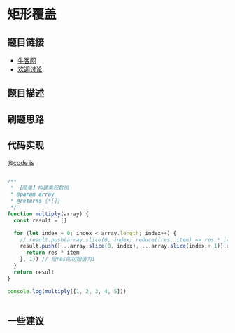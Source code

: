 # 矩形覆盖

## 题目链接

- [牛客网]()
- [欢迎讨论]()

## 题目描述

## 刷题思路

## 代码实现

@[code js](@code/algorithm/剑指/动态规划/multiply.js)

```js

/**
 * 【简单】构建乘积数组
 * @param array
 * @returns {*[]}
 */
function multiply(array) {
  const result = []

  for (let index = 0; index < array.length; index++) {
    // result.push(array.slice(0, index).reduce((res, item) => res * item, 1) * array.slice(index + 1).reduce((res, item) => res * item, 1))
    result.push([...array.slice(0, index), ...array.slice(index + 1)].reduce((res, item) => {
      return res * item
    }, 1)) // 给res的初始值为1
  }
  return result
}

console.log(multiply([1, 2, 3, 4, 5]))



```

## 一些建议
